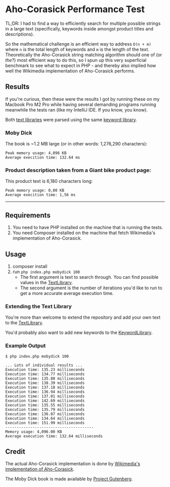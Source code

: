 # Aho-Corasick Performance Test

TL;DR: I had to find a way to efficiently search for multiple possible strings in a large text (specifically, keywords inside amongst product titles and descriptions).

So the mathematical challenge is an efficient way to address `O(n + m)` where `n` is the total length of keywords and `m` is the length of the text.
Theoretically the Aho-Corasick string matching algorithm should one of (or _the_?) most efficient way to do this, so I spun up this very superficial benchmark to see what to expect in PHP - and thereby also implied how well the Wikimedia implementation of Aho-Corasick performs.

## Results

If you're curious, then these were the results I got by running these on my Macbook Pro M2 Pro while having several demanding programs running meanwhile the tests ran (like my IntelliJ IDE. If you know, you know).

Both [text libraries](src/TextLibrary.php) were parsed using the same [keyword library](src/KeywordLibrary.php).

### Moby Dick

The book is ~1.2 MB large (or in other words: 1,276,290 characters):

```
Peak memory usage: 4,096 KB
Average execition time: 132.64 ms
```

### Product description taken from a Giant bike product page:

This product text is 6,180 characters long:

```
Peak memory usage: 0,00 KB
Average execition time: 1,56 ms
```

---

## Requirements

1. You need to have PHP installed on the machine that is running the tests.
2. You need Composer installed on the machine that fetch Wikimedia's implementation of Aho-Corasick.

## Usage

1. composer install
2. run `php index.php mobydick 100`
    * The first argument is text to search through. You can find possible values in the [TextLibrary](src/TextLibrary.php).
    * The second argument is the number of iterations you'd like to run to get a more accurate average execution time.

### Extending the Text Library

You're more than welcome to extend the repository and add your own text to the [TextLibrary](src/TextLibrary.php).

You'd probably also want to add new keywords to the [KeywordLibrary](src/KeywordLibrary.php).

### Example Output

```
$ php index.php mobydick 100

... Lots of individual results ...
Execution time: 135.23 milliseconds
Execution time: 134.77 milliseconds
Execution time: 135.80 milliseconds
Execution time: 138.39 milliseconds
Execution time: 137.18 milliseconds
Execution time: 136.94 milliseconds
Execution time: 137.01 milliseconds
Execution time: 142.69 milliseconds
Execution time: 135.55 milliseconds
Execution time: 135.79 milliseconds
Execution time: 136.07 milliseconds
Execution time: 134.64 milliseconds
Execution time: 151.99 milliseconds
---------------------------------------
Memory usage: 4,096.00 KB
Average execution time: 132.64 milliseconds
```

## Credit

The actual Aho-Corasick implementation is done by [Wikimedia's implementation of Aho-Corasick](https://packagist.org/packages/wikimedia/aho-corasick).

The Moby Dick book is made available by [Project Gutenberg](https://www.gutenberg.org/).
